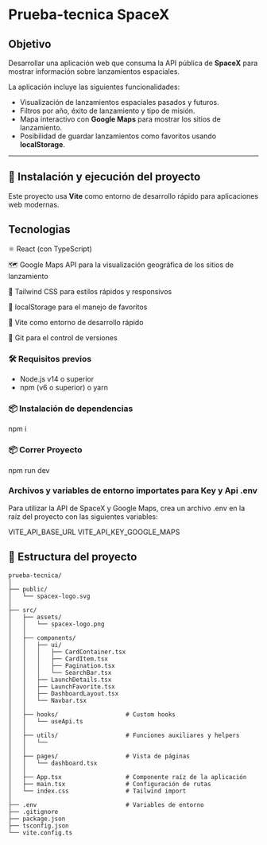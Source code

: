 # Prueba-tecnica SpaceX

## Objetivo

Desarrollar una aplicación web que consuma la API pública de **SpaceX** para mostrar información sobre lanzamientos espaciales.

La aplicación incluye las siguientes funcionalidades:

- Visualización de lanzamientos espaciales pasados y futuros.
- Filtros por año, éxito de lanzamiento y tipo de misión.
- Mapa interactivo con **Google Maps** para mostrar los sitios de lanzamiento.
- Posibilidad de guardar lanzamientos como favoritos usando **localStorage**.
---

## 🔧 Instalación y ejecución del proyecto

Este proyecto usa **Vite** como entorno de desarrollo rápido para aplicaciones web modernas.

## Tecnologias
⚛️ React (con TypeScript)

🗺️ Google Maps API para la visualización geográfica de los sitios de lanzamiento

🎨 Tailwind CSS para estilos rápidos y responsivos

💾 localStorage para el manejo de favoritos

🧠 Vite como entorno de desarrollo rápido

🧭 Git para el control de versiones

### 🛠️ Requisitos previos

- Node.js v14 o superior
- npm (v6 o superior) o yarn

### 📦 Instalación de dependencias

npm i

### 📦 Correr Proyecto

npm run dev

### Archivos y variables de entorno importates para Key y Api .env

Para utilizar la API de SpaceX y Google Maps, crea un archivo .env en la raíz del proyecto con las siguientes variables:

VITE_API_BASE_URL
VITE_API_KEY_GOOGLE_MAPS

## 📁 Estructura del proyecto

```
prueba-tecnica/
│
├── public/
│   └── spacex-logo.svg
│
├── src/
│   ├── assets/
│   │   └── spacex-logo.png
│   │
│   ├── components/
│   │   ├── ui/
│   │   │   ├── CardContainer.tsx
│   │   │   ├── CardItem.tsx
│   │   │   ├── Pagination.tsx
│   │   │   └── SearchBar.tsx
│   │   ├── LaunchDetails.tsx
│   │   ├── LaunchFavorite.tsx
│   │   ├── DashboardLayout.tsx
│   │   └── Navbar.tsx
│   │
│   ├── hooks/                   # Custom hooks
│   │   └── useApi.ts
│   │
│   ├── utils/                   # Funciones auxiliares y helpers
│   │   └──
│   │
│   ├── pages/                   # Vista de páginas
│   │   └── dashboard.tsx
│   │
│   ├── App.tsx                  # Componente raíz de la aplicación
│   ├── main.tsx                 # Configuración de rutas
│   └── index.css                # Tailwind import
│
├── .env                         # Variables de entorno
├── .gitignore
├── package.json
├── tsconfig.json
└── vite.config.ts
```
